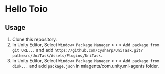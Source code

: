 Hello Toio
===

## Usage
1. Clone this repository.
1. In Unity Editor, Select `Window`> `Package Manager` > `+` > `Add package from git URL...` and add `https://github.com/Cysharp/UniTask.git?path=src/UniTask/Assets/Plugins/UniTask`.
1. In Unity Editor, Select `Window`> `Package Manager` > `+` > `Add package from disk...` and add `package.json` in mlagents/com.unity.ml-agents folder.